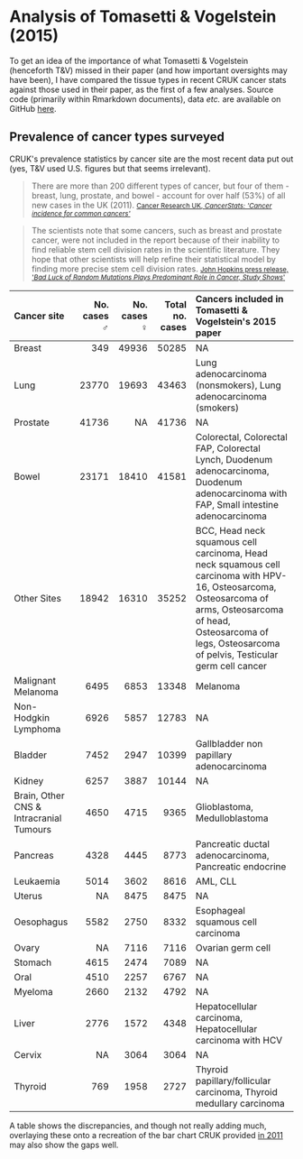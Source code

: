 Analysis of Tomasetti & Vogelstein (2015)
=========================================

To get an idea of the importance of what Tomasetti & Vogelstein (henceforth T&V) missed in their paper (and how important oversights may have been), I have compared the tissue types in recent CRUK cancer stats against those used in their paper, as the first of a few analyses. Source code (primarily within Rmarkdown documents), data *etc.* are available on GitHub [here](https://github.com/lmmx/tomasetti-vogelstein-2015).

Prevalence of cancer types surveyed
-----------------------------------

CRUK's prevalence statistics by cancer site are the most recent data put out (yes, T&V used U.S. figures but that seems irrelevant).

> There are more than 200 different types of cancer, but four of them - breast, lung, prostate, and bowel - account for over half (53%) of all new cases in the UK (2011). <small>[Cancer Research UK, *CancerStats: 'Cancer incidence for common cancers'*](http://www.cancerresearchuk.org/cancer-info/cancerstats/incidence/commoncancers/uk-cancer-incidence-statistics-for-common-cancers#Twenty)</small>

> The scientists note that some cancers, such as breast and prostate cancer, were not included in the report because of their inability to find reliable stem cell division rates in the scientific literature. They hope that other scientists will help refine their statistical model by finding more precise stem cell division rates. <small>[John Hopkins press release, '*Bad Luck of Random Mutations Plays Predominant Role in Cancer, Study Shows*'](http://www.hopkinsmedicine.org/news/media/releases/bad_luck_of_random_mutations_plays_predominant_role_in_cancer_study_shows)</small>

| Cancer site                             |  No. cases ♂|  No. cases ♀|  Total no. cases| Cancers included in Tomasetti & Vogelstein's 2015 paper                                                                                                                                                                    |
|:----------------------------------------|------------:|------------:|----------------:|:---------------------------------------------------------------------------------------------------------------------------------------------------------------------------------------------------------------------------|
| Breast                                  |          349|        49936|            50285| NA                                                                                                                                                                                                                         |
| Lung                                    |        23770|        19693|            43463| Lung adenocarcinoma (nonsmokers), Lung adenocarcinoma (smokers)                                                                                                                                                            |
| Prostate                                |        41736|           NA|            41736| NA                                                                                                                                                                                                                         |
| Bowel                                   |        23171|        18410|            41581| Colorectal, Colorectal FAP, Colorectal Lynch, Duodenum adenocarcinoma, Duodenum adenocarcinoma with FAP, Small intestine adenocarcinoma                                                                                    |
| Other Sites                             |        18942|        16310|            35252| BCC, Head neck squamous cell carcinoma, Head neck squamous cell carcinoma with HPV-16, Osteosarcoma, Osteosarcoma of arms, Osteosarcoma of head, Osteosarcoma of legs, Osteosarcoma of pelvis, Testicular germ cell cancer |
| Malignant Melanoma                      |         6495|         6853|            13348| Melanoma                                                                                                                                                                                                                   |
| Non-Hodgkin Lymphoma                    |         6926|         5857|            12783| NA                                                                                                                                                                                                                         |
| Bladder                                 |         7452|         2947|            10399| Gallbladder non papillary adenocarcinoma                                                                                                                                                                                   |
| Kidney                                  |         6257|         3887|            10144| NA                                                                                                                                                                                                                         |
| Brain, Other CNS & Intracranial Tumours |         4650|         4715|             9365| Glioblastoma, Medulloblastoma                                                                                                                                                                                              |
| Pancreas                                |         4328|         4445|             8773| Pancreatic ductal adenocarcinoma, Pancreatic endocrine                                                                                                                                                                     |
| Leukaemia                               |         5014|         3602|             8616| AML, CLL                                                                                                                                                                                                                   |
| Uterus                                  |           NA|         8475|             8475| NA                                                                                                                                                                                                                         |
| Oesophagus                              |         5582|         2750|             8332| Esophageal squamous cell carcinoma                                                                                                                                                                                         |
| Ovary                                   |           NA|         7116|             7116| Ovarian germ cell                                                                                                                                                                                                          |
| Stomach                                 |         4615|         2474|             7089| NA                                                                                                                                                                                                                         |
| Oral                                    |         4510|         2257|             6767| NA                                                                                                                                                                                                                         |
| Myeloma                                 |         2660|         2132|             4792| NA                                                                                                                                                                                                                         |
| Liver                                   |         2776|         1572|             4348| Hepatocellular carcinoma, Hepatocellular carcinoma with HCV                                                                                                                                                                |
| Cervix                                  |           NA|         3064|             3064| NA                                                                                                                                                                                                                         |
| Thyroid                                 |          769|         1958|             2727| Thyroid papillary/follicular carcinoma, Thyroid medullary carcinoma                                                                                                                                                        |

A table shows the discrepancies, and though not really adding much, overlaying these onto a recreation of the bar chart CRUK provided [in 2011](http://www.cancerresearchuk.org/cancer-info/cancerstats/incidence/commoncancers/uk-cancer-incidence-statistics-for-common-cancers#Twenty) may also show the gaps well.





